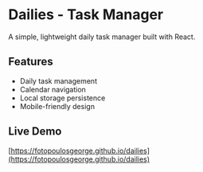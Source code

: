 # Dailies - Task Manager

A simple, lightweight daily task manager built with React.

## Features
- Daily task management
- Calendar navigation
- Local storage persistence
- Mobile-friendly design

## Live Demo
[https://fotopoulosgeorge.github.io/dailies](https://fotopoulosgeorge.github.io/dailies)